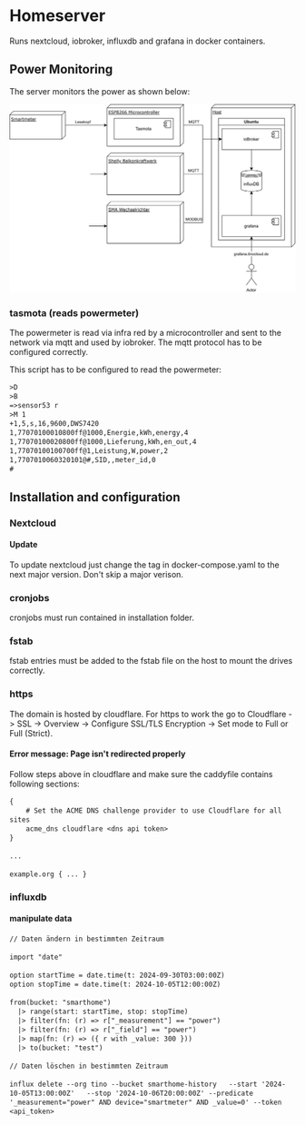 # Homeserver

Runs nextcloud, iobroker, influxdb and grafana in docker containers.

## Power Monitoring
The server monitors the power as shown below:

![SVG Image](images/PowerMonitoring.svg)

### tasmota (reads powermeter)
The powermeter is read via infra red by a microcontroller and sent to the network via mqtt and used by iobroker. 
The mqtt protocol has to be configured correctly.

This script has to be configured to read the powermeter:
```
>D
>B
=>sensor53 r
>M 1
+1,5,s,16,9600,DWS7420
1,77070100010800ff@1000,Energie,kWh,energy,4
1,77070100020800ff@1000,Lieferung,kWh,en_out,4
1,77070100100700ff@1,Leistung,W,power,2
1,7707010060320101@#,SID,,meter_id,0
#
```

## Installation and configuration

### Nextcloud

#### Update

To update nextcloud just change the tag in docker-compose.yaml to the next major version. Don't skip a major verison.

### cronjobs
cronjobs must run contained in installation folder.

### fstab
fstab entries must be added to the fstab file on the host to mount the drives correctly.

### https

The domain is hosted by cloudflare. For https to work the go to Cloudflare -> SSL -> Overview -> Configure SSL/TLS Encryption -> Set mode to Full or Full (Strict).

#### Error message: Page isn't redirected properly
Follow steps above in cloudflare and make sure the caddyfile contains following sections:
```caddyfile
{
    # Set the ACME DNS challenge provider to use Cloudflare for all sites
    acme_dns cloudflare <dns api token>
}

...

example.org { ... }
```

### influxdb

#### manipulate data
```
// Daten ändern in bestimmten Zeitraum

import "date"

option startTime = date.time(t: 2024-09-30T03:00:00Z)
option stopTime = date.time(t: 2024-10-05T12:00:00Z)

from(bucket: "smarthome")
  |> range(start: startTime, stop: stopTime)
  |> filter(fn: (r) => r["_measurement"] == "power")
  |> filter(fn: (r) => r["_field"] == "power")
  |> map(fn: (r) => ({ r with _value: 300 }))
  |> to(bucket: "test")
  
// Daten löschen in bestimmten Zeitraum

influx delete --org tino --bucket smarthome-history   --start '2024-10-05T13:00:00Z'   --stop '2024-10-06T20:00:00Z' --predicate '_measurement="power" AND device="smartmeter" AND _value=0' --token <api_token>
```